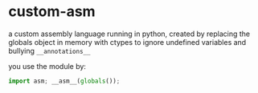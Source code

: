 # custom-asm

a custom assembly language running in python, created by replacing the globals object in memory with ctypes to ignore undefined variables and bullying  `__annotations__`


you use the module by:
```py
import asm; __asm__(globals());
```
